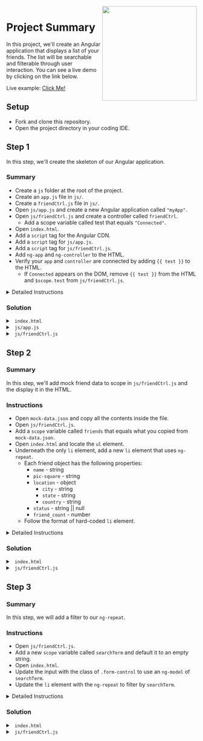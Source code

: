 <img src="https://devmounta.in/img/logowhiteblue.png" width="250" align="right">

# Project Summary

In this project, we'll create an Angular application that displays a list of your friends. The list will be searchable and filterable through user interaction. You can see a live demo by clicking on the link below.

Live example: <a href="https://devlemire.github.io/angular-1-afternoon/">Click Me!</a>

## Setup

* Fork and clone this repository.
* Open the project directory in your coding IDE.

## Step 1

In this step, we'll create the skeleton of our Angular application.

### Summary

* Create a `js` folder at the root of the project.
* Create an `app.js` file in `js/`.
* Create a `friendCtrl.js` file in `js/`.
* Open `js/app.js` and create a new Angular application called `"myApp"`.
* Open `js/friendCtrl.js` and create a controller called `friendCtrl`.
  * Add a scope variable called test that equals `"Connected"`.
* Open `index.html`.
* Add a `script` tag for the Angular CDN.
* Add a `script` tag for `js/app.js`.
* Add a `script` tag for `js/friendCtrl.js`.
* Add `ng-app` and `ng-controller` to the HTML.
* Verify your `app` and `controller` are connected by adding `{{ test }}` to the HTML.
  * If `Connected` appears on the DOM, remove `{{ test }}` from the HTML and `$scope.test` from `js/friendCtrl.js`.

<details>

<summary> Detailed Instructions </summary>

<br />



</details>

### Solution

<details>

<summary> <code> index.html </code> </summary>

```html
<!DOCTYPE html>
<html ng-app="myApp">
  <head>
    <title>Angular Friends</title>
    <link rel="stylesheet" href="https://maxcdn.bootstrapcdn.com/bootstrap/3.3.7/css/bootstrap.min.css">
    <link rel="stylesheet" href="https://maxcdn.bootstrapcdn.com/bootstrap/3.3.7/css/bootstrap-theme.min.css">
    <link rel="stylesheet" type="text/css" href="styles.css">
  </head>

  <body ng-controller="friendCtrl">
    <h1>The <strong>facebook</strong> Friend Machine</h1>

    <div class="friends">
      <form class="form-inline searchForm" role="form">
        <div class="form-group">
          <input class="form-control" placeholder="Search Anything About Your Friends">

          <select class="input-medium">
            <option>Name</option>
            <option>#Friends</option>
            <option>City</option>
            <option>State</option>
            <option>Country</option>
          </select>

          <select class="input-medium">
            <option value="-">Descending</option>
            <option value="+">Ascending</option>
          </select>
        </div>
      </form>

      <ul>
        <li class='friend'>
          <img class="profile-pic" src='http://placebear.com/50/50.jpg'>
          <h3>Cali Fornia</h3>
          <div class="location">
            Location: New Port Beach, California, United States
          </div>
          <div class="status">
            Status: I hate the snow. I wish I was on the beach right now!!!
          </div>
          <div class="num-friends">
            Friends: 1,367
          </div>
        </li>
      </ul>
    </div>

    <script src="https://code.jquery.com/jquery-3.1.1.min.js"></script>
    <script src="https://maxcdn.bootstrapcdn.com/bootstrap/3.3.7/js/bootstrap.min.js"></script>
    <!-- your scripts here -->
    <script src="https://ajax.googleapis.com/ajax/libs/angularjs/1.6.6/angular.min.js"></script>
    <script src="js/app.js"></script>
    <script src="js/friendCtrl.js"></script>
  </body>
</html>
```

</details>

<details>

<summary> <code> js/app.js </code> </summary>

```js
angular.module("myApp", []);
```

</details>

<details>

<summary> <code> js/friendCtrl.js </code> </summary>

```js
angular.module("myApp").controller("friendCtrl", function( $scope ) {
  
});
```

</details>

## Step 2

### Summary

In this step, we'll add mock friend data to scope in `js/friendCtrl.js` and the display it in the HTML.

### Instructions

* Open `mock-data.json` and copy all the contents inside the file.
* Open `js/friendCtrl.js`.
* Add a `scope` variable called `friends` that equals what you copied from `mock-data.json`.
* Open `index.html` and locate the `ul` element.
* Underneath the only `li` element, add a new `li` element that uses `ng-repeat`.
  * Each friend object has the following properties: 
    * `name` - string
    * `pic-square` - string
    * `location` - object
      * `city` - string
      * `state` - string
      * `country` - string
    * `status` - string || null
    * `friend_count` - number
  * Follow the format of hard-coded `li` element.

<details>

<summary> Detailed Instructions </summary>

<br />

</details>

### Solution

<details>

<summary> <code> index.html </code> </summary>

```html
<!DOCTYPE html>
<html ng-app="myApp">
  <head>
    <title>Angular Friends</title>
    <link rel="stylesheet" href="https://maxcdn.bootstrapcdn.com/bootstrap/3.3.7/css/bootstrap.min.css">
    <link rel="stylesheet" href="https://maxcdn.bootstrapcdn.com/bootstrap/3.3.7/css/bootstrap-theme.min.css">
    <link rel="stylesheet" type="text/css" href="styles.css">
  </head>

  <body ng-controller="friendCtrl">
    <h1>The <strong>facebook</strong> Friend Machine</h1>

    <div class="friends">
      <form class="form-inline searchForm" role="form">
        <div class="form-group">
          <input class="form-control" placeholder="Search Anything About Your Friends">

          <select class="input-medium">
            <option>Name</option>
            <option>#Friends</option>
            <option>City</option>
            <option>State</option>
            <option>Country</option>
          </select>

          <select class="input-medium">
            <option value="-">Descending</option>
            <option value="+">Ascending</option>
          </select>
        </div>
      </form>

      <ul>
        <li class='friend'>
          <img class="profile-pic" src='http://placebear.com/50/50.jpg'>
          <h3>Cali Fornia</h3>
          <div class="location">
            Location: New Port Beach, California, United States
          </div>
          <div class="status">
            Status: I hate the snow. I wish I was on the beach right now!!!
          </div>
          <div class="num-friends">
            Friends: 1,367
          </div>
        </li>

        <li class="friend" ng-repeat="friend in friends">
          <img class="profile-pic" ng-src="{{friend.pic_square}}" />
          <h3>{{ friend.name }}</h3>
          <div class="location">
            Location: {{ friend.location.city }}, {{ friend.location.state }}, {{ friend.location.country }}
          </div>
          <div class="status">
            Status: {{ friend.status }}
          </div>
          <div class="num-friends">
            Friends: {{ friend.friend_count }}
          </div>
        </li>
      </ul>
    </div>

    <script src="https://code.jquery.com/jquery-3.1.1.min.js"></script>
    <script src="https://maxcdn.bootstrapcdn.com/bootstrap/3.3.7/js/bootstrap.min.js"></script>
    <!-- your scripts here -->
    <script src="https://ajax.googleapis.com/ajax/libs/angularjs/1.6.6/angular.min.js"></script>
    <script src="js/app.js"></script>
    <script src="js/friendCtrl.js"></script>
  </body>
</html>
```

</details>

<details>

<summary> <code> js/friendCtrl.js </code> </summary>

```js
angular.module("myApp").controller("friendCtrl", function( $scope ) {
  $scope.friends = // array from mock-data.json 
});
```

</details>

## Step 3

### Summary

In this step, we will add a filter to our `ng-repeat`.

### Instructions

* Open `js/friendCtrl.js`.
* Add a new `scope` variable called `searchTerm` and default it to an empty string.
* Open `index.html`.
* Update the input with the class of `.form-control` to use an `ng-model` of `searchTerm`.
* Update the `li` element with the `ng-repeat` to filter by `searchTerm`.

<details>

<summary> Detailed Instructions </summary>

<br />

</details>

### Solution

<details>

<summary> <code> index.html </code> </summary>

```html
<!DOCTYPE html>
<html ng-app="myApp">
  <head>
    <title>Angular Friends</title>
    <link rel="stylesheet" href="https://maxcdn.bootstrapcdn.com/bootstrap/3.3.7/css/bootstrap.min.css">
    <link rel="stylesheet" href="https://maxcdn.bootstrapcdn.com/bootstrap/3.3.7/css/bootstrap-theme.min.css">
    <link rel="stylesheet" type="text/css" href="styles.css">
  </head>

  <body ng-controller="friendCtrl">
    <h1>The <strong>facebook</strong> Friend Machine</h1>

    <div class="friends">
      <form class="form-inline searchForm" role="form">
        <div class="form-group">
          <input class="form-control" placeholder="Search Anything About Your Friends" ng-model="searchTerm">

          <select class="input-medium">
            <option>Name</option>
            <option>#Friends</option>
            <option>City</option>
            <option>State</option>
            <option>Country</option>
          </select>

          <select class="input-medium">
            <option value="-">Descending</option>
            <option value="+">Ascending</option>
          </select>
        </div>
      </form>

      <ul>
        <li class='friend'>
          <img class="profile-pic" src='http://placebear.com/50/50.jpg'>
          <h3>Cali Fornia</h3>
          <div class="location">
            Location: New Port Beach, California, United States
          </div>
          <div class="status">
            Status: I hate the snow. I wish I was on the beach right now!!!
          </div>
          <div class="num-friends">
            Friends: 1,367
          </div>
        </li>

        <li class="friend" ng-repeat="friend in friends | filter:searchTerm">
          <img class="profile-pic" ng-src="{{friend.pic_square}}" />
          <h3>{{ friend.name }}</h3>
          <div class="location">
            Location: {{ friend.location.city }}, {{ friend.location.state }}, {{ friend.location.country }}
          </div>
          <div class="status">
            Status: {{ friend.status }}
          </div>
          <div class="num-friends">
            Friends: {{ friend.friend_count }}
          </div>
        </li>
      </ul>
    </div>

    <script src="https://code.jquery.com/jquery-3.1.1.min.js"></script>
    <script src="https://maxcdn.bootstrapcdn.com/bootstrap/3.3.7/js/bootstrap.min.js"></script>
    <!-- your scripts here -->
    <script src="https://ajax.googleapis.com/ajax/libs/angularjs/1.6.6/angular.min.js"></script>
    <script src="js/app.js"></script>
    <script src="js/friendCtrl.js"></script>
  </body>
</html>
```

</details>

<details>

<summary> <code> js/friendCtrl.js </code> </summary>

```js 
angular.module("myApp").controller("friendCtrl", function( $scope ) {
  $scope.friends = // array from mock-data.json

  $scope.searchTerm = "";
});
```

</details>
